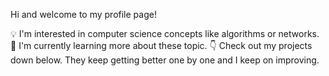 Hi and welcome to my profile page!

💡 I'm interested in computer science concepts like algorithms or networks.
🌱 I'm currently learning more about these topic.
👇 Check out my projects down below. They keep getting better one by one and I keep on improving.
